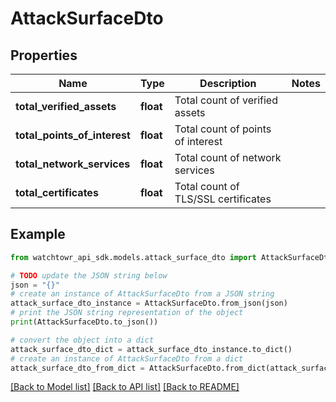 # AttackSurfaceDto


## Properties

Name | Type | Description | Notes
------------ | ------------- | ------------- | -------------
**total_verified_assets** | **float** | Total count of verified assets | 
**total_points_of_interest** | **float** | Total count of points of interest | 
**total_network_services** | **float** | Total count of network services | 
**total_certificates** | **float** | Total count of TLS/SSL certificates | 

## Example

```python
from watchtowr_api_sdk.models.attack_surface_dto import AttackSurfaceDto

# TODO update the JSON string below
json = "{}"
# create an instance of AttackSurfaceDto from a JSON string
attack_surface_dto_instance = AttackSurfaceDto.from_json(json)
# print the JSON string representation of the object
print(AttackSurfaceDto.to_json())

# convert the object into a dict
attack_surface_dto_dict = attack_surface_dto_instance.to_dict()
# create an instance of AttackSurfaceDto from a dict
attack_surface_dto_from_dict = AttackSurfaceDto.from_dict(attack_surface_dto_dict)
```
[[Back to Model list]](../README.md#documentation-for-models) [[Back to API list]](../README.md#documentation-for-api-endpoints) [[Back to README]](../README.md)


